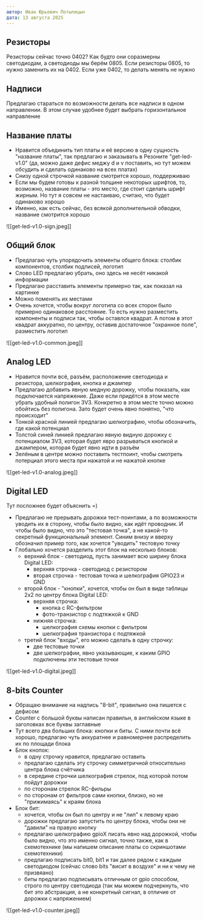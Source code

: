 ```yaml
---
автор: Иван Юрьевич Потылицын
дата: 13 августа 2025
---
```

## Резисторы

Резисторы сейчас точно 0402? Как будто они соразмерны светодиодам, а светодиоды мы берём 0805. Если резисторы 0805, то нужно заменить их на 0402. Если уже 0402, то делать менять не нужно

## Надписи

Предлагаю стараться по возможности делать все надписи в одном направлении. В этом случае удобнее будет выбрать горизонтальное направление
## Название платы

- Нравится объединить тип платы и её версию в одну сущность "название платы", так предлагаю и заказывать в Резоните "get-led-v1.0" (да, можно даже дефис меджу d и v поставить, но тут можем обсудить и сделать одинаково на всех платах)
- Снизу одной строчкой название смотрится хорошо, поддерживаю
- Если мы будем готовы к разной толщине некоторых шрифтов, то, возможно, название платы - это место, где стоит сделать шрифт жирным. Но тут я совсем не настаиваю, считаю, что будет одинаково хорошо
- Именно, как есть сейчас, без всякой дополнительной обводки, название смотрится хорошо

![[get-led-v1.0-sign.jpeg]]

## Общий блок

- Предлагаю чуть упорядочить элементы общего блока: столбик компонентов, столбик подписей, логотип
- Слово LED предлагаю убрать, оно здесь не несёт никакой информации
- Предлагаю расставить элементы примерно так, как показал на картинке
- Можно поменять их местами
- Очень хочется, чтобы вокруг логотипа со всех сторон было примерно одинаковое расстояние. То есть нужно разместить компоненты и подписи так, чтобы оставлся квадрат. А потом в этот квадрат аккуратно, по центру, оставив достаточное "охранное поле", разместить логотип

![[get-led-v1.0-common.jpeg]]

## Analog LED

- Нравится почти всё, разъём, расположение светодиода и резистора, шелкография, кнопка и джампер
- Предлагаю добавить явную медную дорожку, чтобы показать, как подключается напряжение. Даже если придётся в этом месте убрать удобный полигон 3V3. Конкретно в этом месте точно можно обойтись без полигона. Зато будет очень явно понятно, "что происходит"
- Тонкой красной линией предлагаю шелкографию, чтобы обозначить, где какой потенциал
- Толстой синей линией предлагаю явную видную дорожку с потенциалом 3V3, которая будет явро разрываться кнопкой и джампером, которая будет явно идти в разъём
- Зелёным в центре можно поставить тестпоинт, чтобы смотреть потерциал этого места при нажатой и не нажатой кнопке

![[get-led-v1.0-analog.jpeg]]

## Digital LED

Тут посложнее будет объяснить =)

- Предлагаю не прерывать дорожки тест-поинтами, а по возможности уводить их в сторону, чтобы было видно, как идёт проводник. И чтобы было видно, что это "тестовая точка", а не какой-то секретный функциональный элемент. Синим внизу и вверху обозначил пример того, как хочется "уводить" тестовую точку
- Глобально хочется разделить этот блок на несколько блоков:
	- верхний блок - светодиод, пусть занимает всю ширину блока Digital LED:
		- верхняя строчка - светодиод с резистором
		- вторая строчка - тестовая точка и шелкография GPIO23 и GND
	- второй блок - "кнопки", хочется, чтобы он был в виде таблицы 2х2 по центру блока Digital LED:
		- верхняя строчка:
			- кнопка с RC-фильтром
			- фото-транзистор c подтяжкой к GND
		- нижняя строчка:
			- шелкография схемы кнопки с фильтром
			- шелкография транзистора с подтяжкой
	- третий блок "входы", его можно сделать в одну строчку:
		- две тестовые точки
		- две шелкографии, явно указывающие, к каким GPIO подключены эти тестовые точки


![[get-led-v1.0-digital.jpeg]]

## 8-bits Counter

- Обращаю внимание на надпись "8-bit", правильно она пишется с дефисом
- Counter с большой буквы написан правильн, в английском языке в заголовках все буквы заглавные
- Тут всего два больших блока: кнопки и биты. С ними почти всё хорошо, предлагаю чуть аккуратнее и равномернее распределить их по площади блока
- Блок кнопок:
	- в одну строчку нравится, предлагаю оставить
	- предлагаю сделать эту строчку симметричной относительно центра блока счётчика
	- в середине строчки шелкография стрелок, под которой потом пойдут дорожки
	- по сторонам стрелок RC-фильры
	- по сторонам от фильтров сами кнопки, близко, но не "прижимаясь" к краям блока
- Блок бит:
	- хочется, чтобы он был по центру и не "лип" к левому краю
	- дорожки предлагаю запустить по центру блока, чтобы они не "давили" на правую кнопку
	- предлагаю шелкографию gpioX писать явно над дорожкой, чтобы было видно, что это именно сигнал, точно также, как в схемотехнике (мы напишем описание платы со скриншотами схемотехники)
	- предлагаю подписать bit0, bit1 и так далее рядом с каждым светодиодом (сейчас слово bits "висит в воздухе" и ни к чему не призвяано)
	- биты предлагаю подписывать отличным от gpio способом, строго по центру светодиода (так мы можем подчеркнуть, что бит это абстракция, а не конкретный сигнал, в отличие от дорожки с напряжением)


![[get-led-v1.0-counter.jpeg]]